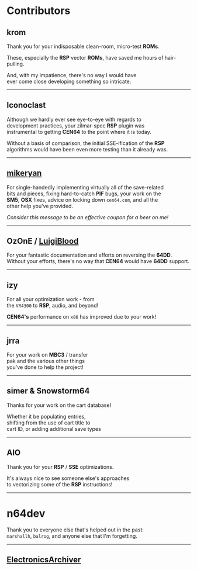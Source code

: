 
# Contributors

## krom

Thank you for your indisposable clean-room, micro-test **ROMs**.

These, especially the **RSP** vector **ROMs**, have saved me hours of hair-pulling.

And, with my impatience, there's no way I would have <br>
ever come close developing something so intricate.

---

## Iconoclast

Although we hardly ever see eye-to-eye with regards to <br>
development practices, your zilmar-spec **RSP** plugin was <br>
instrumental to getting **CEN64** to the point where it is today.

Without a basis of comparison, the initial SSE-ification of the **RSP** <br>
algorithms would have been even more testing than it already was.

---

## [mikeryan]

For single-handedly implementing virtually all of the save-related <br>
bits and pieces, fixing hard-to-catch **PIF** bugs, your work on the <br>
**SM5**, **OSX** fixes, advice on locking down `cen64.com`, and all the <br>
other help you've provided.

*Consider this message to be an effective coupon for a beer on me!*

---

## OzOnE / [LuigiBlood]

For your fantastic documentation and efforts on reversing the **64DD**. <br>
Without your efforts, there's no way that **CEN64** would have **64DD** support.

---

## izy           

For all your optimization work - from <br>
the `VR4300` to **RSP**, audio, and beyond!

**CEN64's** performance on `x86` has improved due to your work!

---

## jrra

For your work on **MBC3** / transfer <br>
pak and the various other things <br>
you've done to help the project!

---

## simer & Snowstorm64

Thanks for your work on the cart database!

Whether it be populating entries, <br>
shifting from the use of cart title to <br>
cart ID, or adding additional save types

---

## AIO          

Thank you for your **RSP** / **SSE** optimizations.

It's always nice to see someone else's approaches <br>
to vectorizing some of the **RSP** instructions!

---

# n64dev        

Thank you to everyone else that's helped out in the past: <br>
`marshallh`, `balrog`, and anyone else that I'm forgetting.

---

## [ElectronicsArchiver]


<!----------------------------------------------------------------------------->

[mikeryan]: https://github.com/mikeryan
[LuigiBlood]: https://github.com/LuigiBlood
[ElectronicsArchiver]: https://github.com/ElectronicsArchiver
